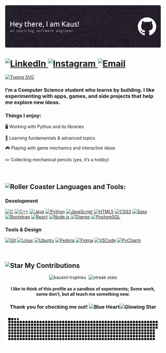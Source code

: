 <h1>
  <img src="headerFinal.png" alt="header"><p></p>
  
  <!-- Social badges -->
  <a href="https://www.linkedin.com/in/kaustubh-shirke-7a5772332/">
    <img src="https://ziadoua.github.io/m3-Markdown-Badges/badges/LinkedIn/linkedin3.svg" alt="LinkedIn">
  </a>
  <a href="https://instagram.com/kaus2006_lol">
    <img src="https://ziadoua.github.io/m3-Markdown-Badges/badges/Instagram/instagram3.svg" alt="Instagram">
  </a>
  <a href="https://mail.google.com/mail/?view=cm&fs=1&to=kaustubhshirke2006@gmail.com">
    <img src="https://ziadoua.github.io/m3-Markdown-Badges/badges/Gmail/gmail3.svg" alt="Email">
  </a>
</h1>

[![Typing SVG](https://readme-typing-svg.demolab.com?font=Fira+Code&size=25&pause=1000&color=CED6FF&width=950&lines=Welcome+to+my+little+corner+of+ideas+that+(sometimes)+work;A+collection+of+projects+held+together+by+caffeine+and+optimism)](https://git.io/typing-svg)

<h3> I’m a Computer Science student who learns by building. I like experimenting with apps, games, and side projects that help me explore new ideas.</h3>
<h3>Things I enjoy: </h3>

🖥️ Working with Python and its libraries

🤖 Learning fundamentals & advanced topics

🎮 Playing with game mechanics and interactive ideas

✏️ Collecting mechanical pencils (yes, it’s a hobby)

<br>

<h2 align="left"><img src="https://raw.githubusercontent.com/Tarikul-Islam-Anik/Animated-Fluent-Emojis/master/Emojis/Travel%20and%20places/Roller%20Coaster.png" alt="Roller Coaster" width="25" height="25" /> Languages and Tools:</h2>

<h3>Development </h3>

[![C](https://ziadoua.github.io/m3-Markdown-Badges/badges/C/c2.svg)](https://en.wikipedia.org/wiki/C_(programming_language))
[![C++](https://ziadoua.github.io/m3-Markdown-Badges/badges/C++/c++2.svg)](https://isocpp.org/)
[![Java](https://ziadoua.github.io/m3-Markdown-Badges/badges/Java/java2.svg)](https://www.java.com/)
[![Python](https://ziadoua.github.io/m3-Markdown-Badges/badges/Python/python2.svg)](https://www.python.org/)
[![JavaScript](https://ziadoua.github.io/m3-Markdown-Badges/badges/Javascript/javascript2.svg)](https://developer.mozilla.org/en-US/docs/Web/JavaScript)
[![HTML5](https://ziadoua.github.io/m3-Markdown-Badges/badges/HTML/html2.svg)](https://developer.mozilla.org/en-US/docs/Web/Guide/HTML/HTML5)
[![CSS3](https://ziadoua.github.io/m3-Markdown-Badges/badges/CSS/css2.svg)](https://developer.mozilla.org/en-US/docs/Web/CSS)
[![Sass](https://ziadoua.github.io/m3-Markdown-Badges/badges/Sass/sass2.svg)](https://sass-lang.com/)
[![Bootstrap](https://ziadoua.github.io/m3-Markdown-Badges/badges/Bootstrap/bootstrap2.svg)](https://getbootstrap.com/)
[![React](https://ziadoua.github.io/m3-Markdown-Badges/badges/React/react2.svg)](https://react.dev/)
[![Node.js](https://ziadoua.github.io/m3-Markdown-Badges/badges/NodeJS/nodejs2.svg)](https://nodejs.org/)
[![Django](https://ziadoua.github.io/m3-Markdown-Badges/badges/Django/django2.svg)](https://www.djangoproject.com/)
[![PostgreSQL](https://ziadoua.github.io/m3-Markdown-Badges/badges/PostgreSQL/postgresql2.svg)](https://www.postgresql.org/)

<h3>Tools & Design </h3>

[![Git](https://ziadoua.github.io/m3-Markdown-Badges/badges/Git/git2.svg)](https://git-scm.com/)
[![Linux](https://ziadoua.github.io/m3-Markdown-Badges/badges/Linux/linux2.svg)](https://www.linux.org/)
[![Ubuntu](https://ziadoua.github.io/m3-Markdown-Badges/badges/Ubuntu/ubuntu2.svg)](https://ubuntu.com/)
[![Fedora](https://ziadoua.github.io/m3-Markdown-Badges/badges/Fedora/fedora2.svg)](https://getfedora.org/)
[![Figma](https://ziadoua.github.io/m3-Markdown-Badges/badges/Figma/figma2.svg)](https://www.figma.com/)
[![VSCode](https://ziadoua.github.io/m3-Markdown-Badges/badges/VisualStudio/visualstudio2.svg)](https://code.visualstudio.com/)
[![PyCharm](https://ziadoua.github.io/m3-Markdown-Badges/badges/PyCharm/pycharm2.svg)](https://www.jetbrains.com/pycharm/)

<br>

<h2> <img src="https://raw.githubusercontent.com/Tarikul-Islam-Anik/Animated-Fluent-Emojis/master/Emojis/Travel%20and%20places/Star.png" alt="Star" width="25" height="25" /> My Contributions </h2>

<div align="center">
  <img src="https://github-profile-trophy.vercel.app/?username=kauslol&theme=gruvbox&row=2&column=2&title=-Followers,-Issues&no-frame=true" alt="kauslol trophies" style="height: 225px;">
  <img>  
  <img src="https://streak-stats.demolab.com?user=KausLol&theme=gruvbox&hide_border=true&card_width=460" alt="streak stats" style="height: 225px;;">
</div>

<h4 align="center"> I like to think of this profile as a sandbox of experiments; Some work, some don’t, but all teach me something new.</h4>  
<h3 align="center"> Thank you for checking me out! <img src="https://raw.githubusercontent.com/Tarikul-Islam-Anik/Animated-Fluent-Emojis/master/Emojis/Smilies/Blue%20Heart.png" alt="Blue Heart" width="25" height="25" /><img src="https://raw.githubusercontent.com/Tarikul-Islam-Anik/Animated-Fluent-Emojis/master/Emojis/Travel%20and%20places/Glowing%20Star.png" alt="Glowing Star" width="25" height="25" /></h3>

![snake gif](https://github.com/KausLol/KausLol/blob/output/github-snake-dark.svg)
